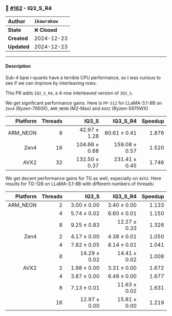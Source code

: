 ### 🔀 [#162](https://github.com/ikawrakow/ik_llama.cpp/pull/162) - IQ3_S_R4

| **Author** | `ikawrakow` |
| :--- | :--- |
| **State** | ❌ **Closed** |
| **Created** | 2024-12-23 |
| **Updated** | 2024-12-23 |

---

#### Description

Sub-4 bpw i-quants have a terrible CPU performance, so I was curious to see if we can improve by interleaving rows.

This PR adds `IQ3_S_R4`, a 4-row interleaved version of `IQ3_S`.

We get significant performance gains. Here is `PP-512` for LLaMA-3.1-8B on `Zen4` (Ryzen-7950X), `ARM_NEON` (M2-Max) and `AVX2` (Ryzen-5975WX)

| Platform |  Threads | IQ3_S | IQ3_S_R4 | Speedup |
| ---: | ---: | ---: | ---: | ---: |
| ARM_NEON |  8 |  42.97 ± 1.28  | 80.61 ± 0.41  | 1.876 |
| Zen4            | 16 | 104.66 ± 0.68 | 159.08 ± 0.57 | 1.520 |
| AVX2           | 32 | 132.50 ± 0.37  |  231.41 ± 0.45 | 1.746 |

We get decent performance gains for TG as well, especially on `AVX2`.
Here results for TG-128 on LLaMA-3.1-8B with different numbers of threads:

| Platform |  Threads | IQ3_S | IQ3_S_R4 | Speedup |
| ---: | ---: | ---: | ---: | ---: |
| ARM_NEON | 2 |  3.00 ± 0.00  | 3.40 ± 0.00 | 1.133 |
|                      | 4 | 5.74 ± 0.02  | 6.60 ± 0.01  | 1.150 |
|                      | 8 | 9.25 ± 0.83 | 12.27 ± 0.33  | 1.326 |
| Zen4            | 2 |  4.17 ± 0.00  | 4.38 ± 0.01 |  1.050 |
|                      | 4 |  7.82 ± 0.05 | 8.14 ± 0.01  |  1.041 |
|                      | 8 |  14.29 ± 0.02  | 14.41 ± 0.02 |  1.008 |
| AVX2           | 2 |  1.98 ± 0.00  | 3.31 ± 0.00 | 1.672 |
|                     | 4 | 3.87 ± 0.00  |   6.49 ± 0.00  | 1.677 |
|                     | 8 |  7.13 ± 0.01  | 11.63 ± 0.02  | 1.631 |
|                     | 16 |  12.97 ± 0.00 |  15.81 ± 0.00  | 1.219 |